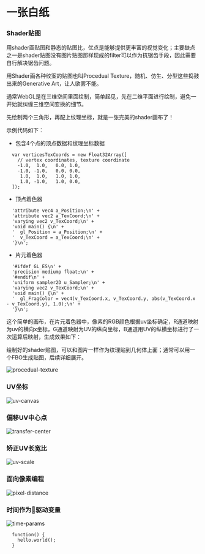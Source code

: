 # 一张白纸
### Shader贴图 
用shader画贴图和静态的贴图比，优点是能够提供更丰富的视觉变化；主要缺点之一是shader贴图没有图片贴图那样现成的filter可以作为抗锯齿手段，因此需要自行解决锯齿问题。

用Shader画各种纹案的贴图也叫Procedual Texture，随机、仿生、分型这些捣鼓出来的Generative Art，让人欲罢不能。

通常WebGL是在三维空间里面绘制，简单起见，先在二维平面进行绘制，避免一开始就纠缠三维空间变换的细节。

先绘制两个三角形，再配上纹理坐标，就是一张完美的shader画布了！

示例代码如下：

* 包含4个点的顶点数据和纹理坐标数据
```
  var verticesTexCoords = new Float32Array([
    // vertex coordinates, texture coordinate
    -1.0,  1.0,   0.0, 1.0,
    -1.0, -1.0,   0.0, 0.0,
     1.0,  1.0,   1.0, 1.0,
     1.0, -1.0,   1.0, 0.0,
  ]);
```
* 顶点着色器
```
  'attribute vec4 a_Position;\n' +
  'attribute vec2 a_TexCoord;\n' +
  'varying vec2 v_TexCoord;\n' +
  'void main() {\n' +
  '  gl_Position = a_Position;\n' +
  '  v_TexCoord = a_TexCoord;\n' +
  '}\n';
```

* 片元着色器
```
  '#ifdef GL_ES\n' +
  'precision mediump float;\n' +
  '#endif\n' +
  'uniform sampler2D u_Sampler;\n' +
  'varying vec2 v_TexCoord;\n' +
  'void main() {\n' +
  '  gl_FragColor = vec4(v_TexCoord.x, v_TexCoord.y, abs(v_TexCoord.x - v_TexCoord.y), 1.0);\n' +
  '}\n';
```
这个简单的画布，在片元着色器中，像素的RGB颜色根据uv坐标确定，R通道映射为uv的横向x坐标，G通道映射为UV的纵向坐标，B通道用UV的纵横坐标进行了一次运算后映射，生成效果如下：



绘制好的shader贴图，可以和图片一样作为纹理贴到几何体上面；通常可以用一个FBO生成贴图，后续详细展开。

![procedual-texture](https://raw.githubusercontent.com/guoweish/the-codex-of-shader-graffiti/master/scripts/images/ch-01/2.jpg "uv")

### UV坐标 

![uv-canvas](https://raw.githubusercontent.com/guoweish/the-codex-of-shader-graffiti/master/scripts/images/ch-01/1.jpg "uv")



### 偏移UV中心点 
![transfer-center](https://raw.githubusercontent.com/guoweish/the-codex-of-shader-graffiti/master/scripts/images/ch-01/3.jpg "uv")

### 矫正UV长宽比 
![uv-scale](https://raw.githubusercontent.com/guoweish/the-codex-of-shader-graffiti/master/scripts/images/ch-01/4.jpg "uv")

### 面向像素编程 
![pixel-distance](https://raw.githubusercontent.com/guoweish/the-codex-of-shader-graffiti/master/scripts/images/ch-01/5.jpg "uv")

### 时间作为驱动变量
![time-params](https://raw.githubusercontent.com/guoweish/the-codex-of-shader-graffiti/master/scripts/images/ch-01/6.jpg "uv")

```
  function() {
    hello.world();
  }
```